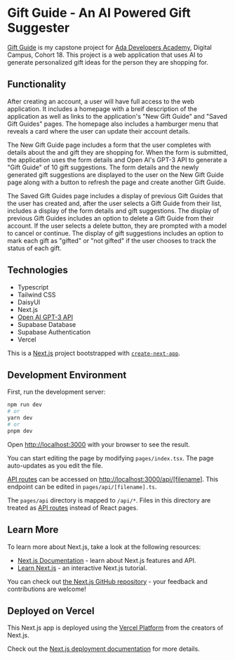 # Gift Guide - An AI Powered Gift Suggester

[Gift Guide](https://gift-guide-neon.vercel.app/) is my capstone project for [Ada Developers Academy](http://adadevelopersacademy.org/), Digital Campus, Cohort 18. This project is a web application that uses AI to generate personalized gift ideas for the person they are shopping for.

## Functionality

After creating an account, a user will have full access to the web application. It includes a homepage with a breif description of the application as well as links to the application's "New Gift Guide" and "Saved Gift Guides" pages. The homepage also includes a hamburger menu that reveals a card where the user can update their account details.

The New Gift Guide page includes a form that the user completes with details about the and gift they are shopping for. When the form is submitted, the application uses the form details and Open AI's GPT-3 API to generate a "Gift Guide" of 10 gift suggestions. The form details and the newly generated gift suggestions are displayed to the user on the New Gift Guide page along with a button to refresh the page and create another Gift Guide.

The Saved Gift Guides page includes a display of previous Gift Guides that the user has created and, after the user selects a Gift Guide from their list, includes a display of the form details and gift suggestions. The display of previous Gift Guides includes an option to delete a Gift Guide from their account. If the user selects a delete button, they are prompted with a model to cancel or continue. The display of gift suggestions includes an option to mark each gift as "gifted" or "not gifted" if the user chooses to track the status of each gift.

## Technologies

- Typescript
- Tailwind CSS
- DaisyUI
- Next.js
- [Open AI GPT-3 API](https://openai.com/api/)
- Supabase Database
- Supabase Authentication
- Vercel

This is a [Next.js](https://nextjs.org/) project bootstrapped with [`create-next-app`](https://github.com/vercel/next.js/tree/canary/packages/create-next-app).

## Development Environment

First, run the development server:

```bash
npm run dev
# or
yarn dev
# or
pnpm dev
```

Open [http://localhost:3000](http://localhost:3000) with your browser to see the result.

You can start editing the page by modifying `pages/index.tsx`. The page auto-updates as you edit the file.

[API routes](https://nextjs.org/docs/api-routes/introduction) can be accessed on [http://localhost:3000/api/[filename]](http://localhost:3000/api/[filename]). This endpoint can be edited in `pages/api/[filename].ts`.

The `pages/api` directory is mapped to `/api/*`. Files in this directory are treated as [API routes](https://nextjs.org/docs/api-routes/introduction) instead of React pages.

## Learn More

To learn more about Next.js, take a look at the following resources:

- [Next.js Documentation](https://nextjs.org/docs) - learn about Next.js features and API.
- [Learn Next.js](https://nextjs.org/learn) - an interactive Next.js tutorial.

You can check out [the Next.js GitHub repository](https://github.com/vercel/next.js/) - your feedback and contributions are welcome!

## Deployed on Vercel

This Next.js app is deployed using the [Vercel Platform](https://vercel.com/new?utm_medium=default-template&filter=next.js&utm_source=create-next-app&utm_campaign=create-next-app-readme) from the creators of Next.js.

Check out the [Next.js deployment documentation](https://nextjs.org/docs/deployment) for more details.
